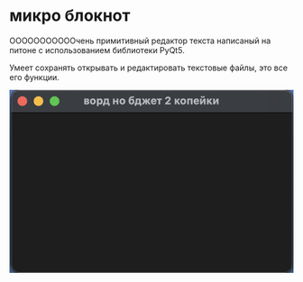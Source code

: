 # микро блокнот

ОООООООООООчень примитивный редактор текста написаный на питоне
с использованием библиотеки PyQt5.

Умеет сохранять открывать и редактировать текстовые файлы, это все его функции.

![скриншот программы](/screenshot.png)
